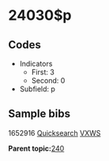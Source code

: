 # 24030$p

## Codes

-   Indicators
    -   First: 3
    -   Second: 0
-   Subfield: p

## Sample bibs

1652916 [Quicksearch](https://search.library.yale.edu/catalog/1652916) [VXWS](http://prodorbis.library.yale.edu:7014/vxws/GetHoldingsService?bibId=1652916)

**Parent topic:**[240](../../tags/240/240.md)

